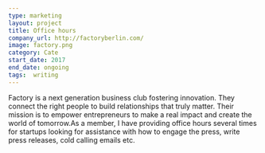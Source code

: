 ```yaml
---
type: marketing
layout: project
title: Office hours
company_url: http://factoryberlin.com/
image: factory.png
category: Cate
start_date: 2017
end_date: ongoing
tags:  writing
---
```

Factory is a next generation business club fostering innovation. They connect the right people to build relationships that truly matter. Their mission is to empower entrepreneurs to make a real impact and create the world of tomorrow.As a member, I have providing office hours several times for startups looking for assistance with how to engage the press, write press releases, cold calling emails etc.
